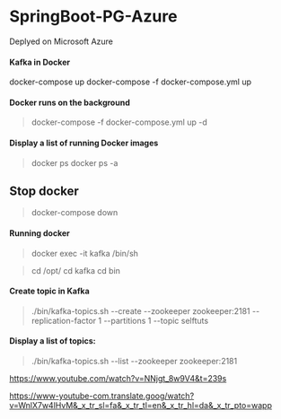# SpringBoot-PG-Azure
Deplyed on Microsoft Azure 

#### Kafka in Docker
docker-compose up
docker-compose -f docker-compose.yml up
#### Docker runs on the background
> docker-compose -f docker-compose.yml up -d

#### Display a list of running Docker images
> docker ps
> docker ps -a

## Stop docker
> docker-compose down

#### Running docker
> docker exec -it kafka /bin/sh

> cd /opt/
> cd kafka
> cd bin
> 
#### Create topic in Kafka
> ./bin/kafka-topics.sh --create --zookeeper zookeeper:2181 --replication-factor 1 --partitions 1 --topic selftuts

#### Display a list of topics:
> ./bin/kafka-topics.sh --list --zookeeper zookeeper:2181


https://www.youtube.com/watch?v=NNjgt_8w9V4&t=239s

https://www-youtube-com.translate.goog/watch?v=WnlX7w4lHvM&_x_tr_sl=fa&_x_tr_tl=en&_x_tr_hl=da&_x_tr_pto=wapp

